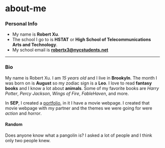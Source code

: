 # about-me

### Personal Info
* My name is **Robert Xu**.
* The school I go to is **HSTAT** or **High School of Telecommunications Arts and Technology**.
* My school email is **robertx3@nycstudents.net**

---

### Bio
My name is Robert Xu. I am *15 years old* and I live in **Brookyln**. The month I was born on is **August** so my zodiac sign is a **Leo**. I love to read **fantasy books** and I know a lot about **animals**. Some of my favorite books are *Harry Potter*, *Percy Jackson*, *Wings of Fire*, *FableHaven*, and more.

In **SEP**, I created a [portfolio](https://robertx7476.github.io/), in it I have a movie webpage. I created that movie webpage with my partner and the themes we were going for were *action* and *horror*.

#### Random
Does anyone know what a pangolin is? I asked a lot of people and I think only two people knew.
